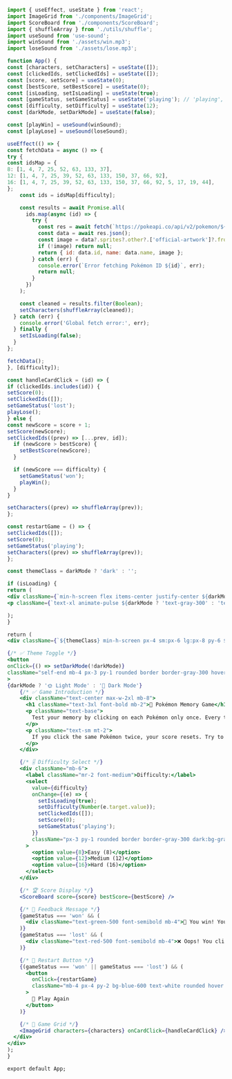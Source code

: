 ﻿```jsx
import { useEffect, useState } from 'react'; 
import ImageGrid from './components/ImageGrid'; 
import ScoreBoard from './components/ScoreBoard'; 
import { shuffleArray } from './utils/shuffle'; 
import useSound from 'use-sound'; 
import winSound from './assets/win.mp3'; 
import loseSound from './assets/lose.mp3';

function App() {  
const [characters, setCharacters] = useState([]);  
const [clickedIds, setClickedIds] = useState([]);  
const [score, setScore] = useState(0);  
const [bestScore, setBestScore] = useState(0);  
const [isLoading, setIsLoading] = useState(true);  
const [gameStatus, setGameStatus] = useState('playing'); // 'playing', 'won', 'lost'  
const [difficulty, setDifficulty] = useState(12);  
const [darkMode, setDarkMode] = useState(false);

const [playWin] = useSound(winSound);  
const [playLose] = useSound(loseSound);

useEffect(() => {  
const fetchData = async () => {  
try {  
const idsMap = {  
8: [1, 4, 7, 25, 52, 63, 133, 37],  
12: [1, 4, 7, 25, 39, 52, 63, 133, 150, 37, 66, 92],  
16: [1, 4, 7, 25, 39, 52, 63, 133, 150, 37, 66, 92, 5, 17, 19, 44],  
};
    const ids = idsMap[difficulty];

    const results = await Promise.all(
      ids.map(async (id) => {
        try {
          const res = await fetch(`https://pokeapi.co/api/v2/pokemon/${id}`);
          const data = await res.json();
          const image = data?.sprites?.other?.['official-artwork']?.front_default;
          if (!image) return null;
          return { id: data.id, name: data.name, image };
        } catch (err) {
          console.error(`Error fetching Pokémon ID ${id}`, err);
          return null;
        }
      })
    );

    const cleaned = results.filter(Boolean);
    setCharacters(shuffleArray(cleaned));
  } catch (err) {
    console.error('Global fetch error:', err);
  } finally {
    setIsLoading(false);
  }
};

fetchData();
}, [difficulty]);

const handleCardClick = (id) => {  
if (clickedIds.includes(id)) {  
setScore(0);  
setClickedIds([]);  
setGameStatus('lost');  
playLose();  
} else {  
const newScore = score + 1;  
setScore(newScore);  
setClickedIds((prev) => [...prev, id]);
  if (newScore > bestScore) {
    setBestScore(newScore);
  }

  if (newScore === difficulty) {
    setGameStatus('won');
    playWin();
  }
}

setCharacters((prev) => shuffleArray(prev));
};

const restartGame = () => {  
setClickedIds([]);  
setScore(0);  
setGameStatus('playing');  
setCharacters((prev) => shuffleArray(prev));  
};

const themeClass = darkMode ? 'dark' : '';

if (isLoading) {  
return (  
<div className={`min-h-screen flex items-center justify-center ${darkMode ? 'bg-gray-900' : 'bg-gray-100'}`}>  
<p className={`text-xl animate-pulse ${darkMode ? 'text-gray-300' : 'text-gray-700'}`}>Loading Pokémon...

);  
}

return (  
<div className={`${themeClass} min-h-screen px-4 sm:px-6 lg:px-8 py-6 ${darkMode ? 'bg-gray-900 text-gray-200' : 'bg-gray-100 text-gray-800'}`}>

{/* ✅ Theme Toggle */}  
<button  
onClick={() => setDarkMode(!darkMode)}  
className="self-end mb-4 px-3 py-1 rounded border border-gray-300 hover:bg-gray-200 dark:hover:bg-gray-800 transition"  
>  
{darkMode ? '🌞 Light Mode' : '🌙 Dark Mode'}
    {/* ✅ Game Introduction */}
    <div className="text-center max-w-2xl mb-8">
      <h1 className="text-3xl font-bold mb-2">🧠 Pokémon Memory Game</h1>
      <p className="text-base">
        Test your memory by clicking on each Pokémon only once. Every time you click, the cards shuffle.
      </p>
      <p className="text-sm mt-2">
        If you click the same Pokémon twice, your score resets. Try to reach a perfect score!
      </p>
    </div>

    {/* 🎚️ Difficulty Select */}
    <div className="mb-6">
      <label className="mr-2 font-medium">Difficulty:</label>
      <select
        value={difficulty}
        onChange={(e) => {
          setIsLoading(true);
          setDifficulty(Number(e.target.value));
          setClickedIds([]);
          setScore(0);
          setGameStatus('playing');
        }}
        className="px-3 py-1 rounded border border-gray-300 dark:bg-gray-800 dark:text-gray-100"
      >
        <option value={8}>Easy (8)</option>
        <option value={12}>Medium (12)</option>
        <option value={16}>Hard (16)</option>
      </select>
    </div>

    {/* 🏆 Score Display */}
    <ScoreBoard score={score} bestScore={bestScore} />

    {/* 🎉 Feedback Message */}
    {gameStatus === 'won' && (
      <div className="text-green-500 font-semibold mb-4">🎉 You win! You've clicked all unique Pokémon!</div>
    )}
    {gameStatus === 'lost' && (
      <div className="text-red-500 font-semibold mb-4">❌ Oops! You clicked a Pokémon twice. Try again.</div>
    )}

    {/* 🔁 Restart Button */}
    {(gameStatus === 'won' || gameStatus === 'lost') && (
      <button
        onClick={restartGame}
        className="mb-4 px-4 py-2 bg-blue-600 text-white rounded hover:bg-blue-700 transition"
      >
        🔄 Play Again
      </button>
    )}

    {/* 🎴 Game Grid */}
    <ImageGrid characters={characters} onCardClick={handleCardClick} />
  </div>
</div>
);  
}

export default App;
```
